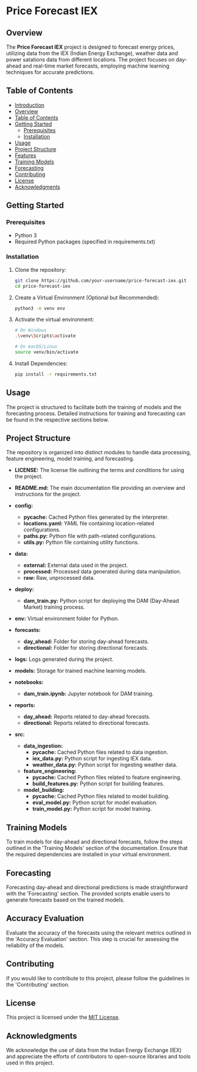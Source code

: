 # Price Forecast IEX

## Overview

The **Price Forecast IEX** project is designed to forecast energy prices, utilizing data from the IEX (Indian Energy Exchange), weather data and power satations data from different locations. The project focuses on day-ahead and real-time market forecasts, employing machine learning techniques for accurate predictions.

## Table of Contents

- [Introduction](#price-forecast-iex)
- [Overview](#overview)
- [Table of Contents](#table-of-contents)
- [Getting Started](#getting-started)
  - [Prerequisites](#prerequisites)
  - [Installation](#installation)
- [Usage](#usage)
- [Project Structure](#project-structure)
- [Features](#features)
- [Training Models](#training-models)
- [Forecasting](#forecasting)
- [Contributing](#contributing)
- [License](#license)
- [Acknowledgments](#acknowledgments)

## Getting Started

### Prerequisites

- Python 3
- Required Python packages (specified in requirements.txt)

### Installation

1. Clone the repository:

   ```bash
   git clone https://github.com/your-username/price-forecast-iex.git
   cd price-forecast-iex

2. Create a Virtual Environment (Optional but Recommended):

   ```bash
   python3 -m venv env

3. Activate the virtual environment:

   ```bash
   # On Windows
   .\venv\Scripts\activate

   # On macOS/Linux
   source venv/bin/activate  

4. Install Dependencies:

   ```bash
   pip install -r requirements.txt

## Usage

The project is structured to facilitate both the training of models and the forecasting process. Detailed instructions for training and forecasting can be found in the respective sections below.

## Project Structure

The repository is organized into distinct modules to handle data processing, feature engineering, model training, and forecasting. 

- **LICENSE:** The license file outlining the terms and conditions for using the project.

- **README.md:** The main documentation file providing an overview and instructions for the project.

- **config:**
  - **pycache:** Cached Python files generated by the interpreter.
  - **locations.yaml:** YAML file containing location-related configurations.
  - **paths.py:** Python file with path-related configurations.
  - **utils.py:** Python file containing utility functions.

- **data:**
  - **external:** External data used in the project.
  - **processed:** Processed data generated during data manipulation.
  - **raw:** Raw, unprocessed data.

- **deploy:**
  - **dam_train.py:** Python script for deploying the DAM (Day-Ahead Market) training process.

- **env:** Virtual environment folder for Python.

- **forecasts:**
  - **day_ahead:** Folder for storing day-ahead forecasts.
  - **directional:** Folder for storing directional forecasts.

- **logs:** Logs generated during the project.

- **models:** Storage for trained machine learning models.

- **notebooks:**
  - **dam_train.ipynb:** Jupyter notebook for DAM training.

- **reports:**
  - **day_ahead:** Reports related to day-ahead forecasts.
  - **directional:** Reports related to directional forecasts.

- **src:**
  - **data_ingestion:**
    - **pycache:** Cached Python files related to data ingestion.
    - **iex_data.py:** Python script for ingesting IEX data.
    - **weather_data.py:** Python script for ingesting weather data.
  - **feature_engineering:**
    - **pycache:** Cached Python files related to feature engineering.
    - **build_features.py:** Python script for building features.
  - **model_building:**
    - **pycache:** Cached Python files related to model building.
    - **eval_model.py:** Python script for model evaluation.
    - **train_model.py:** Python script for model training.


## Training Models

To train models for day-ahead and directional forecasts, follow the steps outlined in the 'Training Models' section of the documentation. Ensure that the required dependencies are installed in your virtual environment.

## Forecasting

Forecasting day-ahead and directional predictions is made straightforward with the 'Forecasting' section. The provided scripts enable users to generate forecasts based on the trained models.

## Accuracy Evaluation

Evaluate the accuracy of the forecasts using the relevant metrics outlined in the 'Accuracy Evaluation' section. This step is crucial for assessing the reliability of the models.

## Contributing

If you would like to contribute to this project, please follow the guidelines in the 'Contributing' section.

## License

This project is licensed under the [MIT License](LICENSE).

## Acknowledgments

We acknowledge the use of data from the Indian Energy Exchange (IEX) and appreciate the efforts of contributors to open-source libraries and tools used in this project.
